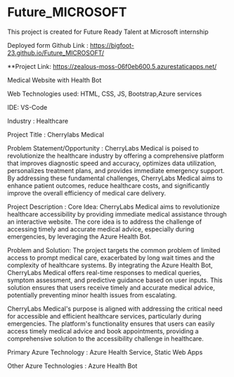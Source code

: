 # Future_MICROSOFT
This project is created for Future Ready Talent at Microsoft internship

Deployed form Github Link : https://bigfoot-23.github.io/Future_MICROSOFT/

**Project Link: https://zealous-moss-06f0eb600.5.azurestaticapps.net/ 

Medical Website with Health Bot

Web Technologies used: HTML, CSS, JS, Bootstrap,Azure services 

IDE: VS-Code

Industry :
Healthcare

Project Title :
Cherrylabs Medical 

Problem Statement/Opportunity :
CherryLabs Medical is poised to revolutionize the healthcare industry by offering a comprehensive platform that improves diagnostic speed and accuracy, optimizes data utilization, personalizes treatment plans, and provides immediate emergency support. By addressing these fundamental challenges, CherryLabs Medical aims to enhance patient outcomes, reduce healthcare costs, and significantly improve the overall efficiency of medical care delivery.

Project Description :
Core Idea:
CherryLabs Medical aims to revolutionize healthcare accessibility by providing immediate medical assistance through an interactive website. The core idea is to address the challenge of accessing timely and accurate medical advice, especially during emergencies, by leveraging the Azure Health Bot.

Problem and Solution:
The project targets the common problem of limited access to prompt medical care, exacerbated by long wait times and the complexity of healthcare systems. By integrating the Azure Health Bot, CherryLabs Medical offers real-time responses to medical queries, symptom assessment, and predictive guidance based on user inputs. This solution ensures that users receive timely and accurate medical advice, potentially preventing minor health issues from escalating.

CherryLabs Medical's purpose is aligned with addressing the critical need for accessible and efficient healthcare services, particularly during emergencies. The platform's functionality ensures that users can easily access timely medical advice and book appointments, providing a comprehensive solution to the accessibility challenge in healthcare.


Primary Azure Technology :
Azure Health Service, Static Web Apps

Other Azure Technologies : Azure Health Bot
